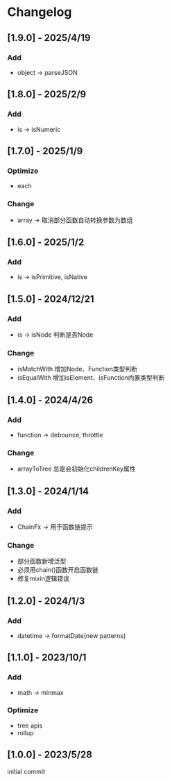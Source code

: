 # Changelog

## [1.9.0] - 2025/4/19
### Add
- object -> parseJSON

## [1.8.0] - 2025/2/9
### Add
- is -> isNumeric

## [1.7.0] - 2025/1/9
### Optimize
- each
### Change
- array -> 取消部分函数自动转换参数为数组

## [1.6.0] - 2025/1/2
### Add
- is -> isPrimitive, isNative

## [1.5.0] - 2024/12/21
### Add
- is -> isNode 判断是否Node
### Change
- isMatchWith 增加Node、Function类型判断
- isEqualWith 增加isElement、isFunction内置类型判断

## [1.4.0] - 2024/4/26
### Add
- function -> debounce, throttle
### Change
- arrayToTree 总是会初始化childrenKey属性

## [1.3.0] - 2024/1/14
### Add
- ChainFx -> 用于函数链提示
### Change
- 部分函数新增泛型
- 必须用chain()函数开启函数链
- 修复mixin逻辑错误

## [1.2.0] - 2024/1/3
### Add
- datetime -> formatDate(new patterns)

## [1.1.0] - 2023/10/1
### Add
- math -> minmax
### Optimize
- tree apis
- rollup

## [1.0.0] - 2023/5/28
initial commit